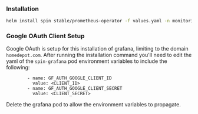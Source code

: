 ### Installation

```bash
helm install spin stable/prometheus-operator -f values.yaml -n monitoring
```

### Google OAuth Client Setup

Google OAuth is setup for this installation of grafana, limiting to the domain `homedepot.com`. After running the installation command you'll need to edit the yaml of the `spin-grafana` pod environment variables to include the following:

```
        - name: GF_AUTH_GOOGLE_CLIENT_ID
          value: <CLIENT_ID>
        - name: GF_AUTH_GOOGLE_CLIENT_SECRET
          value: <CLIENT_SECRET>
```

Delete the grafana pod to allow the environment variables to propagate. 
